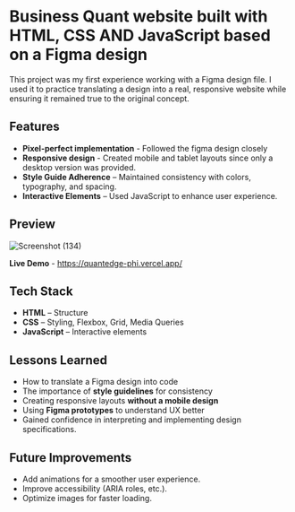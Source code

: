 # Business Quant website built with **HTML, CSS AND JavaScript** based on a **Figma design**
This project was my first experience working with a Figma design file. I used it to practice translating a design into a real, responsive website while ensuring it remained true to the original concept.

## Features
- **Pixel-perfect implementation** - Followed the figma design closely
- **Responsive design** - Created mobile and tablet layouts since only a desktop version was provided.  
- **Style Guide Adherence** – Maintained consistency with colors, typography, and spacing.  
- **Interactive Elements** – Used JavaScript to enhance user experience.  

## Preview

![Screenshot (134)](https://github.com/user-attachments/assets/fe428b18-eb68-4041-9ae7-524e4d99d90e)

**Live Demo** - https://quantedge-phi.vercel.app/

## Tech Stack  
- **HTML** – Structure  
- **CSS** – Styling, Flexbox, Grid, Media Queries  
- **JavaScript** – Interactive elements

## Lessons Learned  
- How to translate a Figma design into code  
- The importance of **style guidelines** for consistency  
- Creating responsive layouts **without a mobile design**  
- Using **Figma prototypes** to understand UX better
- Gained confidence in interpreting and implementing design specifications.

## Future Improvements
- Add animations for a smoother user experience.
- Improve accessibility (ARIA roles, etc.).
- Optimize images for faster loading.
